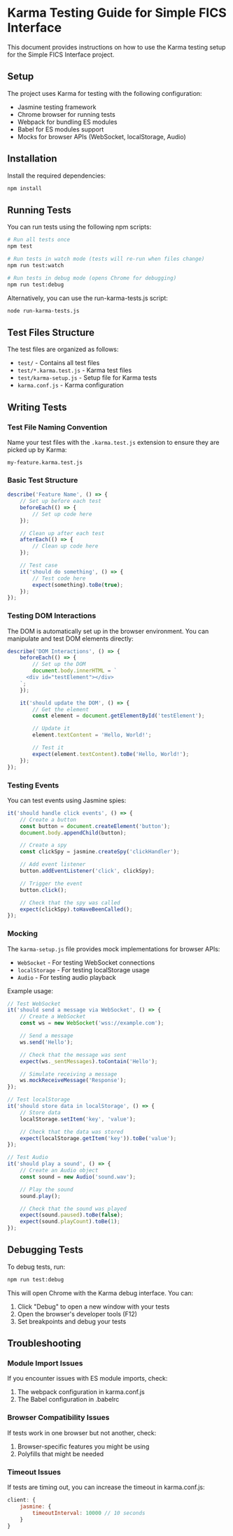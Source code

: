 # Karma Testing Guide for Simple FICS Interface

This document provides instructions on how to use the Karma testing setup for the Simple FICS Interface project.

## Setup

The project uses Karma for testing with the following configuration:

- Jasmine testing framework
- Chrome browser for running tests
- Webpack for bundling ES modules
- Babel for ES modules support
- Mocks for browser APIs (WebSocket, localStorage, Audio)

## Installation

Install the required dependencies:

```bash
npm install
```

## Running Tests

You can run tests using the following npm scripts:

```bash
# Run all tests once
npm test

# Run tests in watch mode (tests will re-run when files change)
npm run test:watch

# Run tests in debug mode (opens Chrome for debugging)
npm run test:debug
```

Alternatively, you can use the run-karma-tests.js script:

```bash
node run-karma-tests.js
```

## Test Files Structure

The test files are organized as follows:

- `test/` - Contains all test files
- `test/*.karma.test.js` - Karma test files
- `test/karma-setup.js` - Setup file for Karma tests
- `karma.conf.js` - Karma configuration

## Writing Tests

### Test File Naming Convention

Name your test files with the `.karma.test.js` extension to ensure they are picked up by Karma:

```
my-feature.karma.test.js
```

### Basic Test Structure

```javascript
describe('Feature Name', () => {
    // Set up before each test
    beforeEach(() => {
        // Set up code here
    });

    // Clean up after each test
    afterEach(() => {
        // Clean up code here
    });

    // Test case
    it('should do something', () => {
        // Test code here
        expect(something).toBe(true);
    });
});
```

### Testing DOM Interactions

The DOM is automatically set up in the browser environment. You can manipulate and test DOM elements directly:

```javascript
describe('DOM Interactions', () => {
    beforeEach(() => {
        // Set up the DOM
        document.body.innerHTML = `
      <div id="testElement"></div>
    `;
    });

    it('should update the DOM', () => {
        // Get the element
        const element = document.getElementById('testElement');

        // Update it
        element.textContent = 'Hello, World!';

        // Test it
        expect(element.textContent).toBe('Hello, World!');
    });
});
```

### Testing Events

You can test events using Jasmine spies:

```javascript
it('should handle click events', () => {
    // Create a button
    const button = document.createElement('button');
    document.body.appendChild(button);

    // Create a spy
    const clickSpy = jasmine.createSpy('clickHandler');

    // Add event listener
    button.addEventListener('click', clickSpy);

    // Trigger the event
    button.click();

    // Check that the spy was called
    expect(clickSpy).toHaveBeenCalled();
});
```

### Mocking

The `karma-setup.js` file provides mock implementations for browser APIs:

- `WebSocket` - For testing WebSocket connections
- `localStorage` - For testing localStorage usage
- `Audio` - For testing audio playback

Example usage:

```javascript
// Test WebSocket
it('should send a message via WebSocket', () => {
    // Create a WebSocket
    const ws = new WebSocket('wss://example.com');

    // Send a message
    ws.send('Hello');

    // Check that the message was sent
    expect(ws._sentMessages).toContain('Hello');

    // Simulate receiving a message
    ws.mockReceiveMessage('Response');
});

// Test localStorage
it('should store data in localStorage', () => {
    // Store data
    localStorage.setItem('key', 'value');

    // Check that the data was stored
    expect(localStorage.getItem('key')).toBe('value');
});

// Test Audio
it('should play a sound', () => {
    // Create an Audio object
    const sound = new Audio('sound.wav');

    // Play the sound
    sound.play();

    // Check that the sound was played
    expect(sound.paused).toBe(false);
    expect(sound.playCount).toBe(1);
});
```

## Debugging Tests

To debug tests, run:

```bash
npm run test:debug
```

This will open Chrome with the Karma debug interface. You can:

1. Click "Debug" to open a new window with your tests
2. Open the browser's developer tools (F12)
3. Set breakpoints and debug your tests

## Troubleshooting

### Module Import Issues

If you encounter issues with ES module imports, check:

1. The webpack configuration in karma.conf.js
2. The Babel configuration in .babelrc

### Browser Compatibility Issues

If tests work in one browser but not another, check:

1. Browser-specific features you might be using
2. Polyfills that might be needed

### Timeout Issues

If tests are timing out, you can increase the timeout in karma.conf.js:

```javascript
client: {
    jasmine: {
        timeoutInterval: 10000 // 10 seconds
    }
}
```
